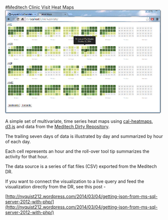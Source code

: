 #Meditech Clinic Visit Heat Maps
[![Screen Shot](./ScreenShot.png)](http://colinwhite.net/ClinicVisitsHeatMap/)

A simple set of multivariate, time series heat maps using [cal-heatmaps](http://kamisama.github.io/cal-heatmap/), [d3.js](http://d3js.org) and data from the [Meditech Dirty Repository](https://www.meditech.com/ProductBriefs/pages/productpagedr.htm).

The trailing seven days of data is illustrated by day and summarized by hour of each day. 

Each cell represents an hour and the roll-over tool tip summarizes the activity for that hour.

The data source is a series of flat files (CSV) exported from the Meditech DR.

If you want to connect the visualization to a live query and feed the visualization directly from the DR, see this post -

[http://nyquist212.wordpress.com/2014/03/04/getting-json-from-ms-sql-server-2012-with-php/](http://nyquist212.wordpress.com/2014/03/04/getting-json-from-ms-sql-server-2012-with-php/)







